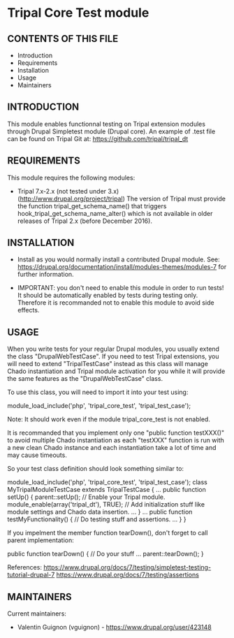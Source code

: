 Tripal Core Test module
=======================

CONTENTS OF THIS FILE
---------------------

 * Introduction
 * Requirements
 * Installation
 * Usage
 * Maintainers


INTRODUCTION
------------

This module enables functionnal testing on Tripal extension modules through
Drupal Simpletest module (Drupal core).
An example of .test file can be found on Tripal Git at:
https://github.com/tripal/tripal_dt


REQUIREMENTS
------------

This module requires the following modules:

 * Tripal 7.x-2.x (not tested under 3.x) (http://www.drupal.org/project/tripal)
   The version of Tripal must provide the function tripal_get_schema_name() that
   triggers hook_tripal_get_schema_name_alter() which is not available in older
   releases of Tripal 2.x (before December 2016).


INSTALLATION
------------

 * Install as you would normally install a contributed Drupal module. See:
   https://drupal.org/documentation/install/modules-themes/modules-7
   for further information.

 * IMPORTANT: you don't need to enable this module in order to run tests! It
   should be automatically enabled by tests during testing only. Therefore it is
   recommanded not to enable this module to avoid side effects.


USAGE
-----

When you write tests for your regular Drupal modules, you usually extend the
class "DrupalWebTestCase". If you need to test Tripal extensions, you will need
to extend "TripalTestCase" instead as this class will manage Chado instantiation
and Tripal module activation for you while it will provide the same features as
the "DrupalWebTestCase" class.

To use this class, you will need to import it into your test using:

  module_load_include('php', 'tripal_core_test', 'tripal_test_case');

Note: It should work even if the module tripal_core_test is not enabled.

It is recommanded that you implement only one "public function testXXX()" to
avoid multiple Chado instantiation as each "testXXX" function is run with a new
clean Chado instance and each instantiation take a lot of time and may cause
timeouts.

So your test class definition should look something similar to:

  module_load_include('php', 'tripal_core_test', 'tripal_test_case');
  class MyTripalModuleTestCase extends TripalTestCase {
  ...
    public function setUp() {
      parent::setUp();
      // Enable your Tripal module.
      module_enable(array('tripal_dt'), TRUE);
      // Add initialization stuff like module settings and Chado data insertion.
      ...
    }
    ...
    public function testMyFunctionality() {
      // Do testing stuff and assertions.
      ...
    }
  }

If you impelment the member function tearDown(), don't forget to call parent
implementation:

  public function tearDown() {
    // Do your stuff
    ...
    parent::tearDown();
  }

References:
https://www.drupal.org/docs/7/testing/simpletest-testing-tutorial-drupal-7
https://www.drupal.org/docs/7/testing/assertions


MAINTAINERS
-----------

Current maintainers:

 * Valentin Guignon (vguignon) - https://www.drupal.org/user/423148

